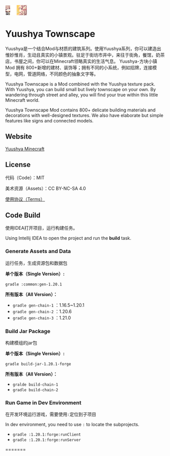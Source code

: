 ![poster](common/src/main/resources/assets/yuushya/textures/0extra_building_material/preview/poster/poster_2xv.png)
![pack](common/src/main/resources/pack.png)

# Yuushya Townscape

Yuushya是一个结合Mod与材质的建筑系列。使用Yuushya系列，你可以建造出惟妙惟肖，生动且真实的小镇景观。驻足于街坊市井中，来往于街角，餐馆，奶茶店，书屋之间，你可以在Minecraft领略真实的生活气息。 Yuushya-方块小镇Mod 拥有 800+新增的建材、装饰等；拥有不同的小系统，例如招牌，连接模型，电网，管道网络，不同颜色的抽象文字等。

Yuushya Townscape is a Mod combined with the Yuushya texture pack. With Yuushya, you can build small but lively townscape on your own. By wandering through street and alley, you will find your true within this little Minecraft world.

Yuushya Townscape Mod contains 800+ delicate building materials and decorations with well-designed textures. We also have elaborate but simple features like signs and connected models.


## Website

[Yuushya Minecraft](https://yuushya.com/t/)

## License

代码（Code）：MIT

美术资源（Assets）：CC BY-NC-SA 4.0

[使用协议（Terms）](Terms_yuushya_user.md)

## Code Build

使用IDEA打开项目，运行构建任务。

Using Intellij IDEA to open the project and run the **build** task.

### Generate Assets and Data

运行任务，生成资源包和数据包

**单个版本（Single Version）:**

`gradle :common:gen-1.20.1`

**所有版本（All Version）：**

+ `gradle gen-chain-1` ：1.16.5~1.20.1
+ `gradle gen-chain-2` ：1.20.6
+ `gradle gen-chain-3` ：1.21.0

### Build Jar Package

构建模组的jar包

**单个版本（Single Version）:**

`gradle build-jar-1.20.1-forge`

**所有版本（All Version）：**

+ `gralde build-chain-1`
+ `gradle build-chain-2`

### Run Game in Dev Environment

在开发环境运行游戏，需要使用`:`定位到子项目

In dev environment, you need to use `:` to locate the subprojects.

+ `gradle :1.20.1:forge:runClient`
+ `gradle :1.20.1:forge:runServer`


=======



